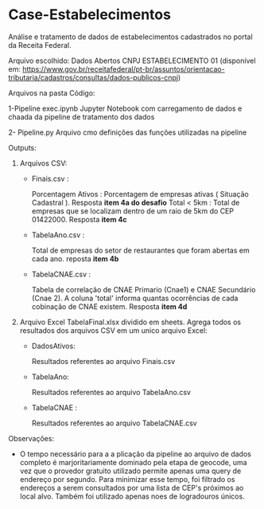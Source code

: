 # Case-Estabelecimentos

Análise e tratamento de dados de estabelecimentos cadastrados no portal da Receita Federal.

Arquivo escolhido: Dados Abertos CNPJ ESTABELECIMENTO 01 (disponível em: https://www.gov.br/receitafederal/pt-br/assuntos/orientacao-tributaria/cadastros/consultas/dados-publicos-cnpj)

Arquivos na pasta Código:

1-Pipeline exec.ipynb
  Jupyter Notebook com carregamento de dados e chaada da pipeline de tratamento dos dados
  
2- Pipeline.py
  Arquivo cmo definições das funções utilizadas na pipeline
  
Outputs: <br />
 1. Arquivos CSV: <br />
    - Finais.csv :<br />
    
      Porcentagem Ativos : Porcentagem de empresas ativas ( Situação Cadastral ). Resposta **item 4a do desafio**
      Total < 5km : Total de empresas que se localizam dentro de um raio de 5km do CEP 01422000. Resposta **item 4c** <br />
    - TabelaAno.csv : <br />
    
      Total de empresas do setor de restaurantes que foram abertas em cada ano. reposta **item 4b** <br />
    - TabelaCNAE.csv :<br />
   
      Tabela de correlação de CNAE Primario (Cnae1) e CNAE Secundário (Cnae 2). A coluna 'total' informa quantas ocorrências de cada cobinação de CNAE existem. Resposta **item 4d** <br />
2. Arquivo Excel TabelaFinal.xlsx dividido em sheets. Agrega todos os resultados dos arquivos CSV em um unico arquivo Excel:<br />
    - DadosAtivos: <br />
     
      Resultados referentes ao arquivo Finais.csv <br />
    - TabelaAno: <br />
    
      Resultados referentes ao arquivo TabelaAno.csv <br />
    - TabelaCNAE : <br />
    
      Resultados referentes ao arquivo TabelaCNAE.csv <br />
    
   
 Observações:
  - O tempo necessário para a a plicação da pipeline ao arquivo de dados completo é marjoritariamente dominado pela etapa de geocode, uma vez que o provedor gratuito utilizado permite apenas uma query de endereço por segundo. Para minimizar esse tempo, foi filtrado os endereços a serem consultados por uma lista de CEP's próximos ao local alvo. Também foi utilizado apenas noes de logradouros únicos.
    
